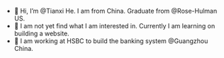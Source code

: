 - 👋 Hi, I’m @Tianxi He. I am from China. Graduate from @Rose-Hulman US.
- 👀 I am not yet find what I am interested in. Currently I am learning on building a website. 
- 🌱 I am working at HSBC to build the banking system @Guangzhou China.


<!---
tianxihe9/tianxihe9 is a ✨ special ✨ repository because its `README.md` (this file) appears on your GitHub profile.
You can click the Preview link to take a look at your changes.
--->
